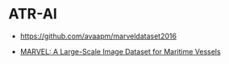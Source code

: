 # ATR-AI

- https://github.com/avaapm/marveldataset2016

- [MARVEL: A Large-Scale Image Dataset for Maritime Vessels](https://link.springer.com/chapter/10.1007/978-3-319-54193-8_11)
